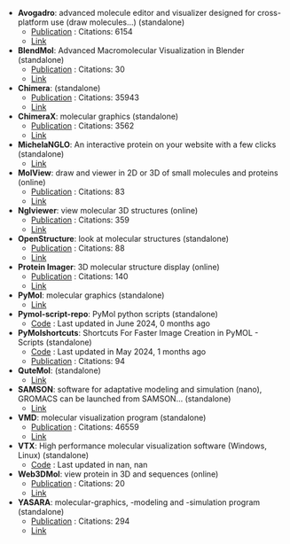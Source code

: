 - **Avogadro**: advanced molecule editor and visualizer designed for cross-platform use (draw molecules...) (standalone)
	- [Publication](https://doi.org/10.1186/1758-2946-4-17) : Citations: 6154
	- [Link](https://avogadro.cc/)
- **BlendMol**: Advanced Macromolecular Visualization in Blender (standalone)
	- [Publication](https://doi.org/10.1093/bioinformatics/bty968) : Citations: 30
	- [Link](http://durrantlab.com/blendmol/)
- **Chimera**: (standalone)
	- [Publication](https://doi.org/10.1002/jcc.20084) : Citations: 35943
	- [Link](https://www.cgl.ucsf.edu/chimera/)
- **ChimeraX**: molecular graphics (standalone)
	- [Publication](https://doi.org/10.1002/pro.3235) : Citations: 3562
	- [Link](https://www.cgl.ucsf.edu/chimerax/)
- **MichelaNGLO**: An interactive protein on your website with a few clicks (standalone)
	- [Link](https://michelanglo.sgc.ox.ac.uk/)
- **MolView**: draw and viewer in 2D or 3D of small molecules and proteins (online)
	- [Publication](https://doi.org/10.1016/0263-7855(94)00019-O) : Citations: 83
	- [Link](http://molview.org/)
- **Nglviewer**: view molecular 3D structures (online)
	- [Publication](https://doi.org/10.1093/nar/gkv402) : Citations: 359
	- [Link](http://nglviewer.org/ngl/)
- **OpenStructure**: look at molecular structures (standalone)
	- [Publication](https://doi.org/10.1107%2FS0907444913007051) : Citations: 88
	- [Link](http://www.openstructure.org/)
- **Protein Imager**: 3D molecular structure display (online)
	- [Publication](https://doi.org/10.1093/bioinformatics/btaa009) : Citations: 140
	- [Link](https://3dproteinimaging.com/protein-imager/)
- **PyMol**: molecular graphics (standalone)
	- [Link](https://www.pymol.org/)
- **Pymol-script-repo**: PyMol python scripts (standalone)
	- [Code](https://github.com/Pymol-Scripts/Pymol-script-repo) : Last updated in June 2024, 0 months ago
- **PyMolshortcuts**: Shortcuts For Faster Image Creation in PyMOL - Scripts (standalone)
	- [Code](https://github.com/MooersLab/pymolshortcuts) : Last updated in May 2024, 1 months ago
	- [Publication](https://doi.org/10.1002/pro.3781) : Citations: 94
- **QuteMol**: (standalone)
	- [Link](http://qutemol.sourceforge.net/)
- **SAMSON**: software for adaptative modeling and simulation (nano), GROMACS can be launched from SAMSON... (standalone)
	- [Link](https://www.samson-connect.net/app/main?execution=e1s1)
- **VMD**: molecular visualization program (standalone)
	- [Publication](https://doi.org/10.1016/0263-7855(96)00018-5) : Citations: 46559
	- [Link](http://www.ks.uiuc.edu/Research/vmd/)
- **VTX**: High performance molecular visualization software (Windows, Linux) (standalone)
	- [Code](https://gitlab.com/VTX_mol/VTX) : Last updated in nan, nan
- **Web3DMol**: view protein in 3D and sequences (online)
	- [Publication](https://doi.org/10.1093/nar/gkx383) : Citations: 20
	- [Link](http://web3dmol.net/)
- **YASARA**: molecular-graphics, -modeling and -simulation program (standalone)
	- [Publication](https://doi.org/10.1007/978-1-4939-7366-8_4) : Citations: 294
	- [Link](http://www.yasara.org/)
